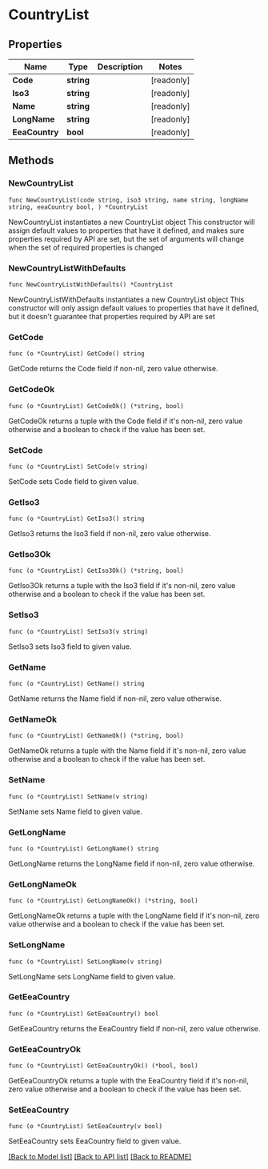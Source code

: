 # CountryList

## Properties

Name | Type | Description | Notes
------------ | ------------- | ------------- | -------------
**Code** | **string** |  | [readonly] 
**Iso3** | **string** |  | [readonly] 
**Name** | **string** |  | [readonly] 
**LongName** | **string** |  | [readonly] 
**EeaCountry** | **bool** |  | [readonly] 

## Methods

### NewCountryList

`func NewCountryList(code string, iso3 string, name string, longName string, eeaCountry bool, ) *CountryList`

NewCountryList instantiates a new CountryList object
This constructor will assign default values to properties that have it defined,
and makes sure properties required by API are set, but the set of arguments
will change when the set of required properties is changed

### NewCountryListWithDefaults

`func NewCountryListWithDefaults() *CountryList`

NewCountryListWithDefaults instantiates a new CountryList object
This constructor will only assign default values to properties that have it defined,
but it doesn't guarantee that properties required by API are set

### GetCode

`func (o *CountryList) GetCode() string`

GetCode returns the Code field if non-nil, zero value otherwise.

### GetCodeOk

`func (o *CountryList) GetCodeOk() (*string, bool)`

GetCodeOk returns a tuple with the Code field if it's non-nil, zero value otherwise
and a boolean to check if the value has been set.

### SetCode

`func (o *CountryList) SetCode(v string)`

SetCode sets Code field to given value.


### GetIso3

`func (o *CountryList) GetIso3() string`

GetIso3 returns the Iso3 field if non-nil, zero value otherwise.

### GetIso3Ok

`func (o *CountryList) GetIso3Ok() (*string, bool)`

GetIso3Ok returns a tuple with the Iso3 field if it's non-nil, zero value otherwise
and a boolean to check if the value has been set.

### SetIso3

`func (o *CountryList) SetIso3(v string)`

SetIso3 sets Iso3 field to given value.


### GetName

`func (o *CountryList) GetName() string`

GetName returns the Name field if non-nil, zero value otherwise.

### GetNameOk

`func (o *CountryList) GetNameOk() (*string, bool)`

GetNameOk returns a tuple with the Name field if it's non-nil, zero value otherwise
and a boolean to check if the value has been set.

### SetName

`func (o *CountryList) SetName(v string)`

SetName sets Name field to given value.


### GetLongName

`func (o *CountryList) GetLongName() string`

GetLongName returns the LongName field if non-nil, zero value otherwise.

### GetLongNameOk

`func (o *CountryList) GetLongNameOk() (*string, bool)`

GetLongNameOk returns a tuple with the LongName field if it's non-nil, zero value otherwise
and a boolean to check if the value has been set.

### SetLongName

`func (o *CountryList) SetLongName(v string)`

SetLongName sets LongName field to given value.


### GetEeaCountry

`func (o *CountryList) GetEeaCountry() bool`

GetEeaCountry returns the EeaCountry field if non-nil, zero value otherwise.

### GetEeaCountryOk

`func (o *CountryList) GetEeaCountryOk() (*bool, bool)`

GetEeaCountryOk returns a tuple with the EeaCountry field if it's non-nil, zero value otherwise
and a boolean to check if the value has been set.

### SetEeaCountry

`func (o *CountryList) SetEeaCountry(v bool)`

SetEeaCountry sets EeaCountry field to given value.



[[Back to Model list]](../README.md#documentation-for-models) [[Back to API list]](../README.md#documentation-for-api-endpoints) [[Back to README]](../README.md)


